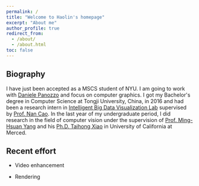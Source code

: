 ```yaml
---
permalink: /
title: "Welcome to Haolin's homepage"
excerpt: "About me"
author_profile: true
redirect_from: 
  - /about/
  - /about.html
toc: false
---
```


## Biography 

I have just been accepted as a MSCS student of NYU. I am going to work with [Daniele Panozzo](https://cims.nyu.edu/gcl/daniele.html) and focus on computer graphics. I got my Bachelor's degree in Computer Science at Tongji University, China, in 2016 and had been a research intern in [Intelligent Big Data Visualization Lab](https://idvxlab.com/index.html) supervised by [Prof. Nan Cao](http://nancao.org/). In the last year of my undergraduate period, I did research in the field of computer vision under the supervision of [Prof. Ming-Hsuan Yang](http://faculty.ucmerced.edu/mhyang/) and his [Ph.D. Taihong Xiao](https://prinsphield.github.io/) in University of California at Merced.

## Recent effort

- Video enhancement

- Rendering
